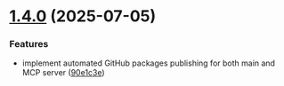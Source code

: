 # [1.4.0](https://github.com/kinetic-apps/icons/compare/v1.3.0...v1.4.0) (2025-07-05)


### Features

* implement automated GitHub packages publishing for both main and MCP server ([90e1c3e](https://github.com/kinetic-apps/icons/commit/90e1c3eb45cfb112e0755aa706a7514d4b06e8f0))
